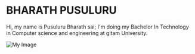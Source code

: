 # BHARATH PUSULURU

Hi, my name is Pusuluru Bharath sai;
I'm doing my Bachelor In Technology in Computer science and engineering at gitam University.

![My Image](https://github.com/dEmo02021/pragnya-website/blob/b2618998503ecdff77d282ee7db101aeda99a31d/bpusulur/My%20Photo.jpg "Image")
